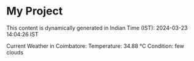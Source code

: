 # My Project

This content is dynamically generated in Indian Time (IST): 2024-03-23 14:04:26 IST


Current Weather in Coimbatore:
Temperature: 34.88 °C
Condition: few clouds
